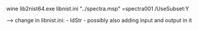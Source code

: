 wine lib2nist64.exe libnist.ini "../spectra.msp" =spectra001 /UseSubset:Y

--> change in libnist.ini:
    - IdStr
    - possibly also adding input and output in it